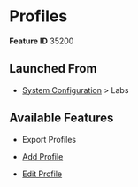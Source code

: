 # Profiles

**Feature ID** 35200

## Launched From

- [System Configuration](System%20Configuration.md) > Labs

## Available Features

- Export Profiles

- [Add Profile](Add%20Profile.md)

- [Edit Profile](Edit%20Profile.md)



































































